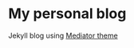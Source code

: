 My personal blog
========

Jekyll blog using [Mediator theme](https://github.com/dirkfabisch/mediator)
